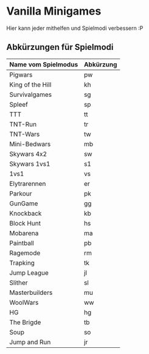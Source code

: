 # Vanilla Minigames
Hier kann jeder mithelfen und Spielmodi verbessern :P

## Abkürzungen für Spielmodi

| Name vom Spielmodus | Abkürzung |
 | ---------------- | -------- |
 | Pigwars | pw
 | King of the Hill | kh
 | Survivalgames | sg
 | Spleef | sp
 | TTT | tt
 | TNT-Run | tr
 | TNT-Wars | tw
 | Mini-Bedwars | mb
 | Skywars 4x2 | sw
 | Skywars 1vs1 | s1
 | 1vs1 | vs
 | Elytrarennen | er
 | Parkour | pk
 | GunGame | gg
 | Knockback | kb
 | Block Hunt | hs
 | Mobarena | ma
 | Paintball | pb
 | Ragemode | rm
 | Trapking | tk
 | Jump League | jl
 | Slither | sl
 | Masterbuilders | mu
 | WoolWars | ww
 | HG | hg
 | The Brigde | tb
 | Soup | so
 | Jump and Run | jr
 
